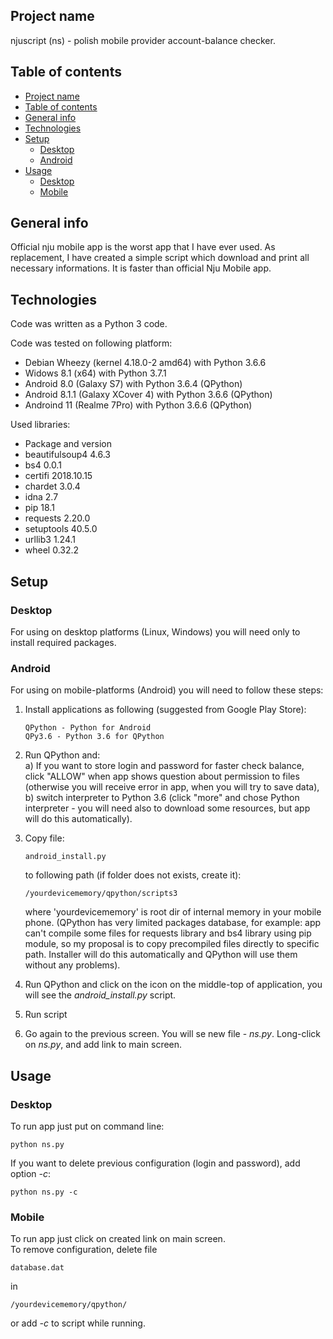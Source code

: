 ## Project name
njuscript (ns) - polish mobile provider account-balance checker.  

## Table of contents
- [Project name](#project-name)
- [Table of contents](#table-of-contents)
- [General info](#general-info)
- [Technologies](#technologies)
- [Setup](#setup)
  - [Desktop](#desktop)
  - [Android](#android)
- [Usage](#usage)
  - [Desktop](#desktop-1)
  - [Mobile](#mobile)

## General info
Official nju mobile app is the worst app that I have ever used.
As replacement, I have created a simple script which download and print all necessary informations. It is faster than official Nju Mobile app.

## Technologies
Code was written as a Python 3 code.

Code was tested on following platform:
* Debian Wheezy (kernel 4.18.0-2 amd64) with Python 3.6.6
* Widows 8.1 (x64) with Python 3.7.1
* Android 8.0 (Galaxy S7) with Python 3.6.4 (QPython)
* Android 8.1.1 (Galaxy XCover 4) with Python 3.6.6 (QPython)
* Androind 11 (Realme 7Pro) with Python 3.6.6 (QPython)

Used libraries:
* Package and version   
* beautifulsoup4 4.6.3     
* bs4            0.0.1     
* certifi        2018.10.15
* chardet        3.0.4     
* idna           2.7       
* pip            18.1      
* requests       2.20.0    
* setuptools     40.5.0    
* urllib3        1.24.1    
* wheel          0.32.2   

## Setup

### Desktop
For using on desktop platforms (Linux, Windows) you will need only to install required packages.

### Android
For using on mobile-platforms (Android) you will need to follow these steps:  

1. Install applications as following (suggested from Google Play Store):
    ```
    QPython - Python for Android
    QPy3.6 - Python 3.6 for QPython
    ```
2. Run QPython and:  
a) If you want to store login and password for faster check balance, click "ALLOW" when app shows question about permission to files (otherwise you will receive error in app, when you will try to save data),  
b) switch interpreter to Python 3.6 (click "more" and chose Python interpreter - you will need also to download some resources, but app will do this automatically).  

3. Copy file:
    ```
    android_install.py
    ```
    to following path (if folder does not exists, create it):
    ```
    /yourdevicememory/qpython/scripts3
    ```
    where 'yourdevicememory' is root dir of internal memory in your mobile phone.
    (QPython has very limited packages database, for example: app can't compile some files for requests library and bs4 library using pip module, so my proposal is to copy precompiled files directly to specific path. Installer will do this automatically and QPython will use them without any problems).
4. Run QPython and click on the icon on the middle-top of application, you will see the *android_install.py* script.
5. Run script
6. Go again to the previous screen. You will se new file - *ns.py*. Long-click on *ns.py*, and add link to main screen.  

## Usage

### Desktop
To run app just put on command line:
```
python ns.py
```
If you want to delete previous configuration (login and password), add option *-c*:
```
python ns.py -c
```
### Mobile
To run app just click on created link on main screen.  
To remove configuration, delete file
```
database.dat
```
in
``` 
/yourdevicememory/qpython/
```
or add *-c* to script while running.
